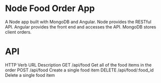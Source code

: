 # Node Food Order App



A Node app built with MongoDB and Angular.
Node provides the RESTful API. Angular provides the front end and accesses the API. MongoDB stores client orders.



# API 

HTTP      Verb	URL	           Description
GET	      /api/food	           Get all of the food items in the order
POST	    /api/food	           Create a single food item
DELETE	  /api/food/:food_id   Delete a single food item

